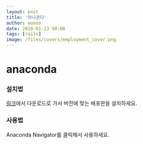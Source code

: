 ```yaml
---
layout: post
title: '아나콘다'
author: wonno
date: 2018-01-23 00:00
tags: [rails]
image: /files/covers/employment_cover.png
---
```


# anaconda

### 설치법

[링크](https://www.anaconda.com/download/)에서 다운로드로 가서 버전에 맞는 배포판을 설치하세요.

### 사용법

Anaconda Navigator를 클릭해서 사용하세요.